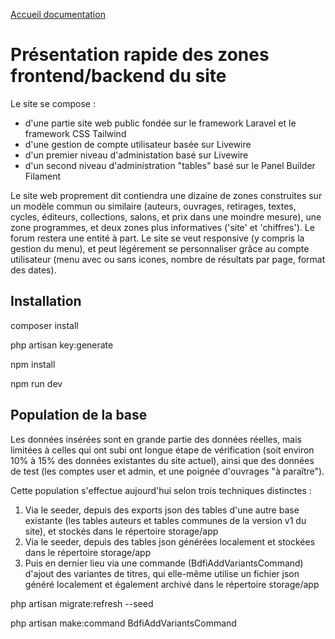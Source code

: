 [Accueil documentation](1_welcome.md)

# Présentation rapide des zones frontend/backend du site

Le site se compose :
 - d'une partie site web public fondée sur le framework Laravel et le framework CSS Tailwind
 - d'une gestion de compte utilisateur basée sur Livewire
 - d'un premier niveau d'administation basé sur Livewire
 - d'un second niveau d'administration "tables" basé sur le Panel Builder Filament

 Le site web proprement dit contiendra une dizaine de zones construites sur un modèle commun ou similaire (auteurs, ouvrages, retirages, textes, cycles, éditeurs, collections, salons, et prix dans une moindre mesure), une zone programmes, et deux zones plus informatives ('site' et 'chiffres'). Le forum restera une entité à part. Le site se veut responsive (y compris la gestion du menu), et peut légérement se personnaliser grâce au compte utilisateur (menu avec ou sans icones, nombre de résultats par page, format des dates).

## Installation

 composer install

 php artisan key:generate

 npm install

 npm run dev

## Population de la base

Les données insérées sont en grande partie des données réelles, mais limitées à celles qui ont subi ont longue étape de vérification (soit environ 10% à 15% des données existantes du site actuel), ainsi que des données de test (les comptes user et admin, et une poignée d'ouvrages "à paraître").

Cette population s'effectue aujourd'hui selon trois techniques distinctes :
 1. Via le seeder, depuis des exports json des tables d'une autre base existante (les tables auteurs et tables communes de la version v1 du site), et stockés dans le répertoire storage/app
 2. Via le seeder, depuis des tables json générées localement et stockées dans le répertoire storage/app
 3. Puis en dernier lieu via une commande (BdfiAddVariantsCommand) d'ajout des variantes de titres, qui elle-même utilise un fichier json généré localement et également archivé dans le répertoire storage/app


php artisan migrate:refresh --seed

php artisan make:command BdfiAddVariantsCommand

